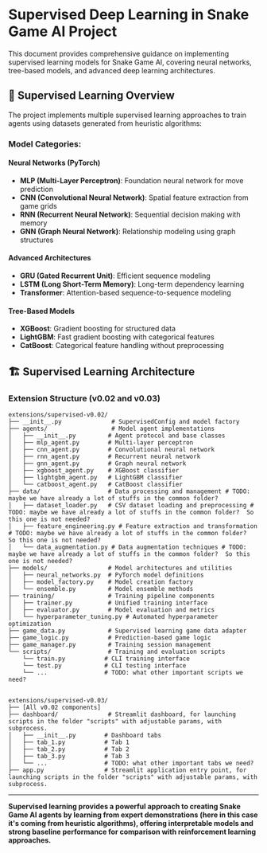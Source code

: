 # Supervised Deep Learning in Snake Game AI Project

This document provides comprehensive guidance on implementing supervised learning models for Snake Game AI, covering neural networks, tree-based models, and advanced deep learning architectures.

## 🎯 **Supervised Learning Overview**

The project implements multiple supervised learning approaches to train agents using datasets generated from heuristic algorithms:

### **Model Categories:**

#### **Neural Networks (PyTorch)**
- **MLP (Multi-Layer Perceptron)**: Foundation neural network for move prediction
- **CNN (Convolutional Neural Network)**: Spatial feature extraction from game grids
- **RNN (Recurrent Neural Network)**: Sequential decision making with memory
- **GNN (Graph Neural Network)**: Relationship modeling using graph structures

#### **Advanced Architectures**
- **GRU (Gated Recurrent Unit)**: Efficient sequence modeling
- **LSTM (Long Short-Term Memory)**: Long-term dependency learning
- **Transformer**: Attention-based sequence-to-sequence modeling

#### **Tree-Based Models**
- **XGBoost**: Gradient boosting for structured data
- **LightGBM**: Fast gradient boosting with categorical features
- **CatBoost**: Categorical feature handling without preprocessing


## 🏗️ **Supervised Learning Architecture**

### **Extension Structure (v0.02 and v0.03)**
```
extensions/supervised-v0.02/
├── __init__.py              # SupervisedConfig and model factory
├── agents/                  # Model agent implementations
│   ├── __init__.py         # Agent protocol and base classes
│   ├── mlp_agent.py        # Multi-layer perceptron
│   ├── cnn_agent.py        # Convolutional neural network
│   ├── rnn_agent.py        # Recurrent neural network
│   ├── gnn_agent.py        # Graph neural network
│   ├── xgboost_agent.py    # XGBoost classifier
│   ├── lightgbm_agent.py   # LightGBM classifier
│   └── catboost_agent.py   # CatBoost classifier
├── data/                   # Data processing and management # TODO: maybe we have already a lot of stuffs in the common folder? 
│   ├── dataset_loader.py   # CSV dataset loading and preprocessing # TODO: maybe we have already a lot of stuffs in the common folder?  So this one is not needed?
│   ├── feature_engineering.py # Feature extraction and transformation # TODO: maybe we have already a lot of stuffs in the common folder?  So this one is not needed?
│   └── data_augmentation.py # Data augmentation techniques # TODO: maybe we have already a lot of stuffs in the common folder?  So this one is not needed?
├── models/                 # Model architectures and utilities
│   ├── neural_networks.py  # PyTorch model definitions
│   ├── model_factory.py    # Model creation factory
│   └── ensemble.py         # Model ensemble methods
├── training/               # Training pipeline components
│   ├── trainer.py          # Unified training interface
│   ├── evaluator.py        # Model evaluation and metrics
│   └── hyperparameter_tuning.py # Automated hyperparameter optimization
├── game_data.py            # Supervised learning game data adapter
├── game_logic.py           # Prediction-based game logic
├── game_manager.py         # Training session management
└── scripts/                # Training and evaluation scripts
    └── train.py           # CLI training interface
    └── test.py            # CLI testing interface
    └── ...                # TODO: what other important scripts we need?
    

extensions/supervised-v0.03/
├── [All v0.02 components]
├── dashboard/              # Streamlit dashboard, for launching scripts in the folder "scripts" with adjustable params, with subprocess.
│   ├── __init__.py        # Dashboard tabs
│   ├── tab_1.py           # Tab 1
│   ├── tab_2.py           # Tab 2
│   ├── tab_3.py           # Tab 3
│   └── ...                # TODO: what other important tabs we need?
├── app.py                 # Streamlit application entry point, for launching scripts in the folder "scripts" with adjustable params, with subprocess.
```

---

**Supervised learning provides a powerful approach to creating Snake Game AI agents by learning from expert demonstrations (here in this case it's coming from heuristic algorithms), offering interpretable models and strong baseline performance for comparison with reinforcement learning approaches.**